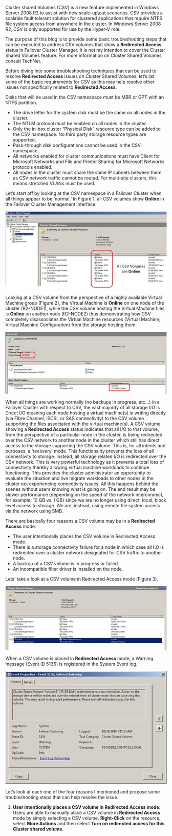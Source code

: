 <!-- TITLE: Troubleshooting Redirected Access On A Csv Volume -->

Cluster shared Volumes (CSV) is a new feature implemented in Windows Server 2008 R2 to assist with new scale-up\out scenarios. CSV provides a scalable fault tolerant solution for clustered applications that require NTFS file system access from anywhere in the cluster. In Windows Server 2008 R2, CSV is only supported for use by the Hyper-V role.

The purpose of this blog is to provide some basic troubleshooting steps that can be executed to address CSV volumes that show a **Redirected Access** status in Failover Cluster Manager. It is not my intention to cover the Cluster Shared Volumes feature. For more information on Cluster Shared Volumes consult TechNet.

Before diving into some troubleshooting techniques that can be used to resolve **Redirected Access** issues on Cluster Shared Volumes, let’s list some of the basic requirements for CSV as this may help resolve other issues not specifically related to **Redirected Access**.

Disks that will be used in the CSV namespace must be MBR or GPT with an NTFS partition.
* The drive letter for the system disk must be the same on all nodes in the cluster.
* The NTLM protocol must be enabled on all nodes in the cluster.
* Only the in-box cluster “Physical Disk” resource type can be added to the CSV namespace. No third party storage resource types are supported.
* Pass-through disk configurations cannot be used in the CSV namespace.
* All networks enabled for cluster communications must have Client for Microsoft Networks and File and Printer Sharing for Microsoft Networks protocols enabled.
* All nodes in the cluster must share the same IP subnets between them as CSV network traffic cannot be routed. For multi-site clusters, this means stretched VLANs must be used. 

Let’s start off by looking at the CSV namespace in a Failover Cluster when all things appear to be ‘normal.’ In Figure 1, all CSV volumes show **Online** in the Failover Cluster Management interface.

![6886 Clip Image 002 69 F 3 D 528](/uploads/6886-clip-image-002-69-f-3-d-528.jpg "6886 Clip Image 002 69 F 3 D 528")

Looking at a CSV volume from the perspective of a highly available Virtual Machine group (Figure 2), the Virtual Machine is **Online** on one node of the cluster (R2-NODE1), while the CSV volume hosting the Virtual Machine files is **Online** on another node (R2-NODE2) thus demonstrating how CSV completely disassociates the Virtual Machine resources (Virtual Machine; Virtual Machine Configuration) from the storage hosting them.

![5633 Clip Image 004 342 E 6 A 01](/uploads/5633-clip-image-004-342-e-6-a-01.jpg "5633 Clip Image 004 342 E 6 A 01")

When all things are working normally (no backups in progress, etc…) in a Failover Cluster with respect to CSV, the vast majority of all storage I/O is Direct I/O meaning each node hosting a virtual machine(s) is writing directly (via Fibre Channel, iSCSI, or SAS connectivity) to the CSV volume supporting the files associated with the virtual machine(s).  A CSV volume showing a **Redirected Access** status indicates that all I/O to that volume, from the perspective of a particular node in the cluster, is being redirected over the CSV network to another node in the cluster which still has direct access to the storage supporting the CSV volume.  This is, for all intents and purposes, a ‘recovery’ mode.  This functionality prevents the loss of all connectivity to storage.  Instead, all storage related I/O is redirected over the CSV network.  This is very powerful technology as it prevents a total loss of connectivity thereby allowing virtual machine workloads to continue functioning.  This provides the cluster administrator an opportunity to evaluate the situation and live migrate workloads to other nodes in the cluster not experiencing connectivity issues. All this happens behind the scenes without users knowing what is going on.  The end result may be slower performance (depending on the speed of the network interconnect, for example, 10 GB vs. I GB) since we are no longer using direct, local, block level access to storage.  We are, instead, using remote file system access via the network using SMB.

There are basically four reasons a CSV volume may be in a **Redirected Access** mode. 

* The user intentionally places the CSV Volume in Redirected Access mode.
* There is a storage connectivity failure for a node in which case all I\O is redirected over a cluster network designated for CSV traffic to another node.
* A backup of a CSV volume is in progress or failed.
* An incompatible filter driver is installed on the node.

Lets’ take a look at a CSV volume in Redirected Access mode (Figure 3).

![7041 Clip Image 006 1 D 1 Fe 8 C 5](/uploads/7041-clip-image-006-1-d-1-fe-8-c-5.jpg "7041 Clip Image 006 1 D 1 Fe 8 C 5")

When a CSV volume is placed in **Redirected Access** mode, a Warning message (Event ID 5136) is registered in the System Event log.

![4743 Clip Image 008 61 Ec 0 Cf 9](/uploads/4743-clip-image-008-61-ec-0-cf-9.jpg "4743 Clip Image 008 61 Ec 0 Cf 9")

Let’s look at each one of the four reasons I mentioned and propose some troubleshooting steps that can help resolve the issue.

1. **User intentionally places a CSV volume in Redirected Access mode:**  Users are able to manually place a CSV volume in **Redirected Access** mode by simply selecting a CSV volume, **Right-Click** on the resource, select **More Actions** and then select **Turn on redirected access for this Cluster shared volume**.


